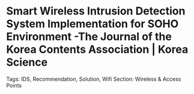 # Smart Wireless Intrusion Detection System Implementation for SOHO Environment -The Journal of the Korea Contents Association | Korea Science

Tags: IDS, Recommendation, Solution, Wifi
Section: Wireless & Access Points
